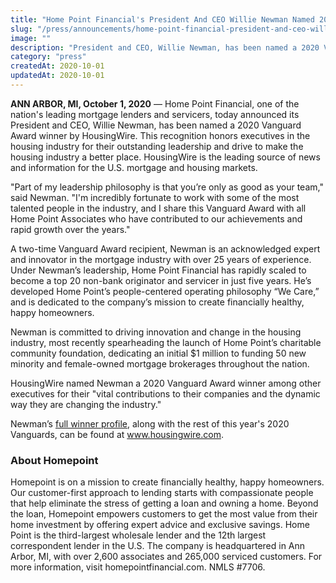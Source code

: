 ```yaml
---
title: "Home Point Financial's President And CEO Willie Newman Named 2020 Vanguard Award Winner By HousingWire"
slug: "/press/announcements/home-point-financial-president-and-ceo-willie-newman-named-vanguard-award-winner-by-housingwire"
image: ""
description: "President and CEO, Willie Newman, has been named a 2020 Vanguard Award winner by HousingWire. This recognition honors executives in the housing industry for their outstanding leadership and drive to make the housing industry a better place."
category: "press"
createdAt: 2020-10-01
updatedAt: 2020-10-01
---
```


**ANN ARBOR, MI, October 1, 2020** — Home Point Financial, one of the nation's leading mortgage lenders and servicers, today announced its President and CEO, Willie Newman, has been named a 2020 Vanguard Award winner by HousingWire. This recognition honors executives in the housing industry for their outstanding leadership and drive to make the housing industry a better place. HousingWire is the leading source of news and information for the U.S. mortgage and housing markets.

"Part of my leadership philosophy is that you’re only as good as your team," said Newman. "I'm incredibly fortunate to work with some of the most talented people in the industry, and I share this Vanguard Award with all Home Point Associates who have contributed to our achievements and rapid growth over the years."

A two-time Vanguard Award recipient, Newman is an acknowledged expert and innovator in the mortgage industry with over 25 years of experience. Under Newman’s leadership, Home Point Financial has rapidly scaled to become a top 20 non-bank originator and servicer in just five years. He’s developed Home Point’s people-centered operating philosophy “We Care,” and is dedicated to the company’s mission to create financially healthy, happy homeowners.

Newman is committed to driving innovation and change in the housing industry, most recently spearheading the launch of Home Point’s charitable community foundation, dedicating an initial \$1 million to funding 50 new minority and female-owned mortgage brokerages throughout the nation.

HousingWire named Newman a 2020 Vanguard Award winner among other executives for their "vital contributions to their companies and the dynamic way they are changing the industry."

Newman’s [full winner profile](https://www.housingwire.com/articles/2020-hw-vanguard:-willie-newman/#), along with the rest of this year's 2020 Vanguards, can be found at www.housingwire.com.

### About Homepoint

Homepoint is on a mission to create financially healthy, happy homeowners. Our customer-first approach to lending starts with compassionate people that help eliminate the stress of getting a loan and owning a home. Beyond the loan, Homepoint empowers customers to get the most value from their home investment by offering expert advice and exclusive savings. Home Point is the third-largest wholesale lender and the 12th largest correspondent lender in the U.S. The company is headquartered in Ann Arbor, MI, with over 2,600 associates and 265,000 serviced customers. For more information, visit homepointfinancial.com. NMLS #7706.

